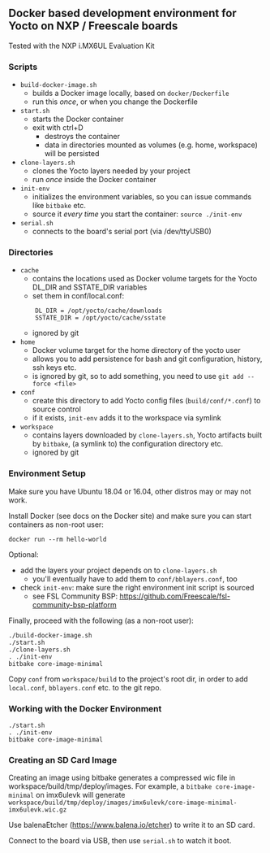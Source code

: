 ## Docker based development environment for Yocto on NXP / Freescale boards

Tested with the NXP i.MX6UL Evaluation Kit

### Scripts

- `build-docker-image.sh`
  - builds a Docker image locally, based on `docker/Dockerfile`
  - run this _once_, or when you change the Dockerfile
- `start.sh`
  - starts the Docker container
  - exit with ctrl+D
    - destroys the container
    - data in directories mounted as volumes (e.g. home, workspace) will be persisted
- `clone-layers.sh`
  - clones the Yocto layers needed by your project
  - run _once_ inside the Docker container
- `init-env`
  - initializes the environment variables, so you can issue commands like `bitbake` etc.
  - source it _every time_ you start the container: `source ./init-env`
- `serial.sh`
  - connects to the board's serial port (via /dev/ttyUSB0)

### Directories

- `cache`
  - contains the locations used as Docker volume targets for the Yocto
    DL_DIR and SSTATE_DIR variables
  - set them in conf/local.conf:
  ```
      DL_DIR = /opt/yocto/cache/downloads
      SSTATE_DIR = /opt/yocto/cache/sstate
  ```
  - ignored by git
- `home`
  - Docker volume target for the home directory of the yocto user
  - allows you to add persistence for bash and git configuration, history, ssh keys etc.
  - is ignored by git, so to add something, you need to use `git add --force <file>`
- `conf`
  - create this directory to add Yocto config files
    (`build/conf/*.conf`) to source control
  - if it exists, `init-env` adds it to the workspace via symlink
- `workspace`
  - contains layers downloaded by `clone-layers.sh`, Yocto artifacts built by
    `bitbake`, (a symlink to) the configuration directory etc.
  - ignored by git

### Environment Setup

Make sure you have Ubuntu 18.04 or 16.04, other distros may or may not work.

Install Docker (see docs on the Docker site) and make sure you can start
containers as non-root user:

```
docker run --rm hello-world
```

Optional:
- add the layers your project depends on to `clone-layers.sh`
  - you'll eventually have to add them to `conf/bblayers.conf`, too
- check `init-env`: make sure the right environment init script is sourced
  - see FSL Community BSP: https://github.com/Freescale/fsl-community-bsp-platform

Finally, proceed with the following (as a non-root user):

```
./build-docker-image.sh
./start.sh
./clone-layers.sh
. ./init-env
bitbake core-image-minimal
```

Copy `conf` from `workspace/build` to the project's root dir, in order to add
`local.conf`, `bblayers.conf` etc. to the git repo.

### Working with the Docker Environment

```
./start.sh
. ./init-env
bitbake core-image-minimal
```

### Creating an SD Card Image

Creating an image using bitbake generates a compressed wic file in
workspace/build/tmp/deploy/images. For example, a
`bitbake core-image-minimal` on imx6ulevk will generate
`workspace/build/tmp/deploy/images/imx6ulevk/core-image-minimal-imx6ulevk.wic.gz`

Use balenaEtcher (https://www.balena.io/etcher) to write it to an SD card.

Connect to the board via USB, then use `serial.sh` to watch it boot.
